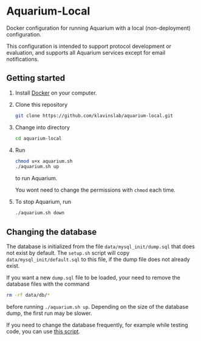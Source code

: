 # Aquarium-Local

Docker configuration for running Aquarium with a local (non-deployment) configuration.

This configuration is intended to support protocol development or evaluation, and supports all Aquarium services except for email notifications.

## Getting started

1. Install [Docker](https://www.docker.com/get-started) on your computer.
2. Clone this repository

   ```bash
   git clone https://github.com/klavinslab/aquarium-local.git
   ```

3. Change into directory

   ```bash
   cd aquarium-local
   ```

4. Run

   ```bash
   chmod u+x aquarium.sh
   ./aquarium.sh up
   ```

   to run Aquarium.

   You wont need to change the permissions with `chmod` each time.

5. To stop Aquarium, run

   ```bash
   ./aquarium.sh down
   ```

## Changing the database

The database is initialized from the file `data/mysql_init/dump.sql` that does not exist by default.
The `setup.sh` script will copy `data/mysql_init/default.sql` to this file, if the dump file does not already exist.

If you want a new `dump.sql` file to be loaded, your need to remove the database files with the command

```bash
rm -rf data/db/*
```

before running `./aquarium.sh up`.
Depending on the size of the database dump, the first run may be slower.

If you need to change the database frequently, for example while testing code, you can use [this script](https://github.com/dvnstrcklnd/aq-hot-swap-db).

